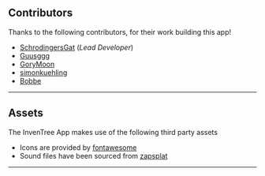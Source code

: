 ## Contributors

Thanks to the following contributors, for their work building this app!

- [SchrodingersGat](https://github.com/SchrodingersGat) (*Lead Developer*)
- [Guusggg](https://github.com/Guusggg)
- [GoryMoon](https://github.com/GoryMoon)
- [simonkuehling](https://github.com/simonkuehling)
- [Bobbe](https://github.com/30350n)

--------

## Assets

The InvenTree App makes use of the following third party assets

- Icons are provided by [fontawesome](https://fontawesome.com)
- Sound files have been sourced from [zapsplat](https://www.zapsplat.com)

--------
